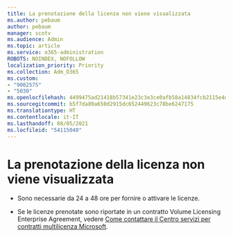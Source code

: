 ```yaml
---
title: La prenotazione della licenza non viene visualizzata
ms.author: pebaum
author: pebaum
manager: scotv
ms.audience: Admin
ms.topic: article
ms.service: o365-administration
ROBOTS: NOINDEX, NOFOLLOW
localization_priority: Priority
ms.collection: Adm_O365
ms.custom:
- "9002575"
- "5030"
ms.openlocfilehash: 4499475ad21418b57341e23c3e3ce0afb58a14834fcb2115e4dffc9881f1b6cf
ms.sourcegitcommit: b5f7da89a650d2915dc652449623c78be6247175
ms.translationtype: HT
ms.contentlocale: it-IT
ms.lasthandoff: 08/05/2021
ms.locfileid: "54115040"
---
```

# <a name="license-reservation-does-not-show"></a>La prenotazione della licenza non viene visualizzata

- Sono necessarie da 24 a 48 ore per fornire o attivare le licenze.

- Se le licenze prenotate sono riportate in un contratto Volume Licensing Enterprise Agreement, vedere [Come contattare il Centro servizi per contratti multilicenza Microsoft](https://support.microsoft.com/help/4471406/how-to-contact-the-microsoft-volume-licensing-service-center).
